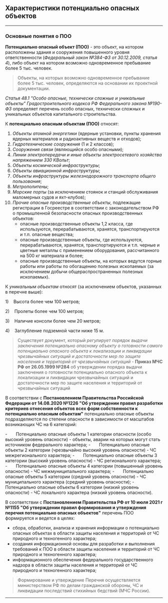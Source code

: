 ## Характеристики потенциально опасных объектов
---
### Основные понятия о ПОО

**Потенциально опасный объект (ПОО)** - это объект, на котором расположены здания и сооружения повышенного уровня ответственности (*Федеральный закон №384-ФЗ от 30.12.2009, статья 4*), либо объект на котором возможно одновременное пребывание более 5 тыс. человек.

> Объекты, на которых возможно одновременное пребывание более 5 тыс. человек, определяются на основании их проектной документации.

*Статья 48.1 "Особо опасные, технически сложные и уникальные объекты" Градостроительного кодекса РФ Федерального закона №190-ФЗ* определяет перечень особо опасных, технически сложных и уникальных объектов капитального строительства.

К **потенциально опасным объектам (ПОО)** относят:
1. *Объекты атомной энергетики* (ядерные установки, пункты хранения ядерных материалов и радиоактивных веществ и отходов);
2. *Гидротехнические сооружения* (1 и 2 классов);
3. *Сооружения связи* (являющийся особо опасными);
4. *Линии электропередачи и иные объекты электросетевого хозяйства напряжением 330 КВольт*;
5. *Объекты космической инфраструктуры*;
6. *Объекты авиационной инфраструктуры*;
7. *Объекты инфраструктуры железнодорожного транспорта общего пользования*;
8. *Метрополитены*;
9. *Морские порты* (за исключением стоянок и станций обслуживания маломерных судов и яхт-клубов);
10. *Прочие опасные производственные объекты*, подлежащие регистрации в Госреестре в соответствии с законодательством РФ о промышленной безопасности опасных производственных объектов:
	- опасные производственные объекты 1,2 класса, где используются, перерабатываются, хранятся, транспортируются и т.п. опасные вещества;
	- опасные производственные объекты, где используются, перерабатываются, хранятся, транспортируются и т.п. черные и цветные металлы с применением оборудования, рассчитанного на 500 кг материала и более;
	- опасные производственные объекты, на которых ведутся горные работы или работы по обогащению полезных ископаемых (за исключением добычи общераспространенных полезных ископаемых).

К *уникальным объектам* относят (за исключением объектов, указанных в перечне выше):

1)    Высота более чем 100 метров;

2)    Пролеты более чем 100 метров;

3)    Наличие консоли более чем 20 метров;

4)    Заглубление подземной части ниже 15 м.

> Существует документ, который *регулирует порядок выдачи заключения потенциально опасному объекту о готовности самого потенциально опасного объекта к локализации и ликвидации чрезвычайных ситуаций и достаточности мер по защите населения и территорий от чрезвычайных ситуаций* - **Приказ МЧС РФ от 26.05.1999 №284** об утверждении порядка выдачи заключения о готовности потенциально опасного объекта к локализации и ликвидации чрезвычайных ситуаций и достаточности мер по защите населения и территорий от чрезвычайных ситуаций

В соответствии с **Постановлением Правительства Российской Федерации от 14.08.2020 №1226 "Об утверждении правил разработки критериев отнесения объектов всех форм собственности к потенциально опасным объектам"** потенциально опасные объекты подразделяются по степени опасности в зависимости от масштабов возникающих ЧС на 6 категорий:

-       Потенциально опасные объекты 1 категории опасности (особо высокий уровень опасности) - объекты, аварии на которых могут стать источником федерального характера;
-       Потенциально опасные объекты 2 категории (чрезвычайно высокий уровень опасности) - ЧС межрегионального характера;
-       Потенциально опасные объекты 3 категории (высокий уровень опасности) - ЧС регионального характера;
-       Потенциально опасные объекты 4 категории (повышенный уровень опасности) - ЧС межмуниципального характера;
-       Потенциально опасные объекты 5 категории (средний уровень опасности) - ЧС муниципального характера (средний уровень опасности);
-       Потенциально опасные объекты 6 категории (низкий уровень опасности) - ЧС локального характера (низкий уровень опасности).

В соответствии с **Постановлением Правительства РФ от 10 июля 2021 г №1155 "Об утверждении правил формирования и утверждения перечня потенциально опасных объектов"** перечень ПОО формируется и ведется в целях:
- сбора, обработки, анализа и хранения информации о потенциально опасных объектах в области защиты населения и территорий от ЧС природного и техногенного характера;
- создания информационной основы для разработки и выполнения требований к ПОО в области защиты населения и территорий от ЧС природного и техногенного характера;
- информационного обеспечения федерального государственного надзора в области защиты населения и территорий от ЧС природного и техногенного характера;

> Формирование и утверждение Перечня осуществляется министерством РФ по делам гражданской обороны, ЧС и ликвидации последствий стихийных бедствий (МЧС России).
---
